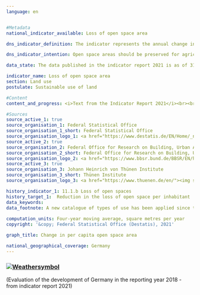 ```yaml
---
language: en    


#Metadata    
national_indicator_available: Loss of open space area    

dns_indicator_definition: The indicator represents the annual change in the per capita open space area in square metres as a four-year moving average.    

dns_indicator_intention: Open space areas should be preserved for agricultural and forestry use, as cultural and natural landscapes as well as recreation areas. For this reason, the decline in the per capita open space area should be reduced. A reduction in the loss of open space area indicates the success of measures to strengthen inner-urban development and thereby conserve agricultural, wooded and water areas for agriculture and forestry, nature conservation and recreational use by the population.    

data_state: The data published in the indicator report 2021 is as of 31.12.2020. The data shown on the DNS-Online-Platform is updated regularly, so that more current data may be available online than published in the indicator report 2021.    

indicator_name: Loss of open space area    
section: Land use    
postulate: Sustainable use of land    

#Content    
content_and_progress: <i>Text from the Indicator Report 2021</i><br><br>Agricultural, wooded, mining and pile areas as well as water areas in the form of flowing and standing waters are referred to as open space areas. Therefore, all areas not covered by the category of housing and transport area are included. A distinction must be made between open space areas, and open areas as well as housing open areas, such as cemeteries, gardens, parks, green spaces or wildlife preserves, which – although they are non-built-up areas – are considered part of the housing and transport area. Therefore, if buildings are erected in gardens, parks or green spaces, this development will not be reflected in this indicator. However, such a development would increase the population density. In this respect, the indicator “Loss of open space area” corresponds to indicators [11.1.a](https://sustainabledevelopment-deutschland.github.io/11-1-a/) “Expansion of housing and transport area “ and [11.1.c](https://sustainabledevelopment-deutschland.github.io/11-1-c/) “Density of settlements”.<br><br><br><br>The data sources for the indicator are the population figures and the area survey by type of actual use compiled by the Federal Statistical Office. Since population data at regional level are used for the calculation, the 2011 census caused a jump in the time series. Moreover, changes in the methodology of the official land registers in the Länder have increasingly resulted in the reclassification of areas in previous years. To smooth out these effects and to establish the long-term trend, a four-year moving average is calculated, which covers the four preceding years.<br><br><br><br>Regarding the area survey by type of actual use, a methodological change in the survey basis took place in 2016, so that the comparability of the data with previous years is limited from 2016 onwards. For this reason, the development of the indicator in 2016 is shown only as a four-year moving average.<br><br><br><br>The distinction between “rural” and “non-rural” is based on a type classification of the Thünen Institute. This classification allocates a degree of “ruralness” to rural districts and towns not attached to an administrative district – based on spatial characteristics such as “density of settlements”, “share of agricultural and forestry area” and “location relative to the centres”.<br><br><br><br>In the period under review, the loss of per capita open space area declined on average nationwide. Whereas the four-year moving average for 2004 was still around 5 square metres per capita and year, the current average for 2015 is only about 2.9 square metres.<br><br><br><br>Although subject to a similar trend, considerable differences can be observed between rural and non-rural district types in terms of the scope of change. For instance, the loss of open space area per capita and year in rural district types decreased from above 7 to slightly over 4 square metres. In the non-rural district types, it fell from just under 2 to around 1 square metre. In this context, it is important to remember that non-rural districts and towns not attached to an administrative district have much less open space area such as forests or agricultural land than rural areas. In addition, demographic trends develop at differing rates and have a corresponding impact on the indicator. Whereas the majority of rural regions in the period under review reported a decline in population, the population figures in non-rural regions as a whole increased slightly.    

#Sources    
source_active_1: true
source_organisation_1: Federal Statistical Office
source_organisation_1_short: Federal Statistical Office
source_organisation_logo_1: <a href="https://www.destatis.de/EN/Home/_node.html"><img src="https://g205sdgs.github.io/sdg-indicators/public/logosEn/destatis.png" alt=" Federal Statistical Office" title="Click here to visit the homepage of the organization" style="border: transparent"/></a>
source_active_2: true
source_organisation_2: Federal Office for Research on Building, Urban Affairs and Spatial Development
source_organisation_2_short: Federal Office for Research on Building, Urban Affairs and Spatial Development
source_organisation_logo_2: <a href="https://www.bbsr.bund.de/BBSR/EN/home/_node.html"><img src="https://g205sdgs.github.io/sdg-indicators/public/logosEn/bbsr.png" alt=" Federal Office for Research on Building, Urban Affairs and Spatial Development" title="Click here to visit the homepage of the organization" style="border: transparent"/></a>
source_active_3: true
source_organisation_3: Johann Heinrich von Thünen Institute
source_organisation_3_short: Thünen Institute
source_organisation_logo_3: <a href="https://www.thuenen.de/en/"><img src="https://g205sdgs.github.io/sdg-indicators/public/logosEn/jht.png" alt=" Thünen Institute" title="Click here to visit the homepage of the organization" style="border: transparent"/></a>    

history_indicator_1: 11.1.b Loss of open spaces                    
history_target_1:  Reduction in the loss of open space per inhabitant    
data_keywords:    
data_footnote: A new catalogue of types of use has been applied since the data basis was changed as of 31 December 2016 so that the relevant change from 2015 to 2016 cannot be determined. Comparability over time is therefore very limited    
    
computation_units: Four-year moving average, square metres per year    
copyright: '&copy; Federal Statistical Office (Destatis), 2021'    

graph_title: Change in per capita open space area    

national_geographical_coverage: Germany    
---    
```

<div>
  <div class="my-header">
    <h3>
      <a href="https://sustainabledevelopment-deutschland.github.io/en/status/"><img src="https://g205sdgs.github.io/sdg-indicators/public/Wettersymbole/Leicht bewölkt.png" title="If the trend continues, the indicator will be presumably miss its target by at least 5&nbsp;% and at most 20&nbsp;% of the difference between the target value and the current value" alt="Weathersymbol" />
      </a>
    </h3>
  </div>
  <div class="my-header-note">
    <span> (Evaluation of the development of Germany in the reporting year 2018 - from indicator report 2021)</span>
  </div>
</div>
